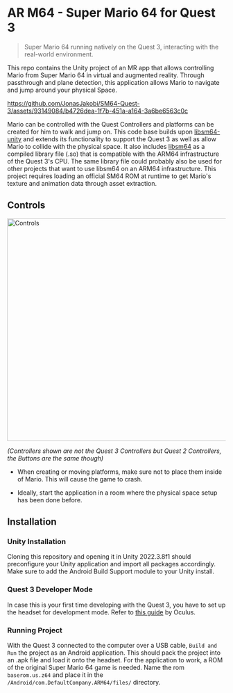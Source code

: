 # AR M64 - Super Mario 64 for Quest 3
>Super Mario 64 running natively on the Quest 3, interacting with the real-world environment.

This repo contains the Unity project of an MR app that allows controlling Mario from Super Mario 64 in virtual and augmented reality. Through passthrough and plane detection, this application allows Mario to navigate and jump around your physical Space. 



https://github.com/JonasJakobi/SM64-Quest-3/assets/93149084/b4726dea-1f7b-451a-a164-3a6be6563c0c




Mario can be controlled with the Quest Controllers and platforms can be created for him to walk and jump on. 
This code base builds upon [libsm64-unity](https://github.com/libsm64/libsm64-unity) and extends its functionality to support the Quest 3 as well as allow Mario to collide with the physical space. 
It also includes [libsm64](https://github.com/libsm64/libsm64) as a compiled library file (.so)  that is compatible with the ARM64 infrastructure of the Quest 3's CPU. The same library file could probably also be used for other projects that want to use libsm64 on an ARM64 infrastructure.
This project requires loading an official SM64 ROM at runtime to get Mario's texture and animation data through asset extraction.





## Controls

<img src="https://github.com/JonasJakobi/SM64-Quest-3/assets/93149084/96916240-0875-4880-8f20-90606001a44c" alt="Controls" width="512">

_(Controllers shown are not the Quest 3 Controllers but Quest 2 Controllers, the Buttons are the same though)_

- When creating or moving platforms, make sure not to place them inside of Mario. This will cause the game to crash. 

- Ideally, start the application in a room where the physical space setup has been done before. 

## Installation

### Unity Installation
Cloning this repository and opening it in Unity 2022.3.8f1 should preconfigure your Unity application and import all packages accordingly. Make sure to add the Android Build Support module to your Unity install.

### Quest 3 Developer Mode
In case this is your first time developing with the Quest 3, you have to set up the headset for development mode.  Refer to [this guide](https://developer.oculus.com/documentation/native/android/mobile-device-setup/) by Oculus.
### Running Project
With the Quest 3 connected to the computer over a USB cable, `Build and Run` the project as an Android application. This should pack the project into an .apk file and load it onto the headset. 
For the application to work, a ROM of the original Super Mario 64 game is needed. Name the rom `baserom.us.z64` and place it in the `/Android/com.DefaultCompany.ARM64/files/` directory.
